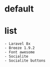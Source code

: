 # default

# list
    - Laravel 8x
    - Breeze 1.9.2
    - Font awesome
    - Socialite
    - Socialite buttons
